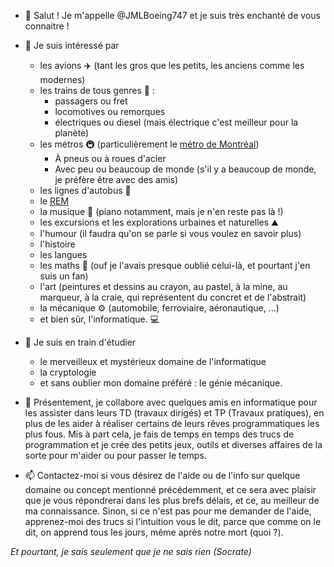 - 👋 Salut ! Je m'appelle @JMLBoeing747 et je suis très enchanté de vous connaitre !
- 👀 Je suis intéressé par
    - les avions ✈️ (tant les gros que les petits, les anciens comme les modernes)
    - les trains de tous genres 🚅 :
        - passagers ou fret
        - locomotives ou remorques
        - électriques ou diesel (mais électrique c'est meilleur pour la planète)
    - les métros 🚇 (particulièrement le [métro de Montréal](http://www.metrodemontreal.com))
        - À pneus ou à roues d'acier
        - Avec peu ou beaucoup de monde (s'il y a beaucoup de monde, je préfère être avec des amis)
    - les lignes d'autobus 🚌
    - le [REM](https://rem.info)
    - la musique 🎵 (piano notamment, mais je n'en reste pas là !)
    - les excursions et les explorations urbaines et naturelles ⛰️
    - l'humour (il faudra qu'on se parle si vous voulez en savoir plus)
    - l'histoire
    - les langues
    - les maths 💯 (ouf je l'avais presque oublié celui-là, et pourtant j'en suis un fan)
    - l'art (peintures et dessins au crayon, au pastel, à la mine, au marqueur, à la craie, qui représentent du concret et de l'abstrait)
    - la mécanique ⚙️ (automobile, ferroviaire, aéronautique, ...)
    - et bien sûr, l'informatique. 💻

- 🌱 Je suis en train d'étudier
    - le merveilleux et mystérieux domaine de l'informatique
    - la cryptologie
    - et sans oublier mon domaine préféré : le génie mécanique.
    
- 💞️ Présentement, je collabore avec quelques amis en informatique pour les assister dans leurs TD (travaux dirigés) et TP (Travaux pratiques),
en plus de les aider à réaliser certains de leurs rêves programmatiques les plus fous. Mis à part cela, je fais de temps en temps des trucs de
programmation et je crée des petits jeux, outils et diverses affaires de la sorte pour m'aider ou pour passer le temps.

- 📫 Contactez-moi si vous désirez de l'aide ou de l'info sur quelque domaine ou concept mentionné précédemment,
et ce sera avec plaisir que je vous répondrerai dans les plus brefs délais, et ce, au meilleur de ma connaissance.
Sinon, si ce n'est pas pour me demander de l'aide, apprenez-moi des trucs si l'intuition vous le dit,
parce que comme on le dit, on apprend tous les jours, même après notre mort (quoi ?).

*Et pourtant, je sais seulement que je ne sais rien (Socrate)*

<!---
JMLBoeing747/JMLBoeing747 is a ✨ special ✨ repository because its `README.md` (this file) appears on your GitHub profile.
You can click the Preview link to take a look at your changes.
--->
